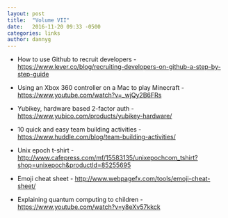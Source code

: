 ```yaml
---
layout: post
title:  "Volume VII"
date:   2016-11-20 09:33 -0500
categories: links
author: dannyg
---
```

- How to use Github to recruit developers - <https://www.lever.co/blog/recruiting-developers-on-github-a-step-by-step-guide>

- Using an Xbox 360 controller on a Mac to play Minecraft - <https://www.youtube.com/watch?v=_wjQy2B6FRs>

- Yubikey, hardware based 2-factor auth - <https://www.yubico.com/products/yubikey-hardware/>

- 10 quick and easy team building activities - <https://www.huddle.com/blog/team-building-activities/>

- Unix epoch t-shirt - <http://www.cafepress.com/mf/15583135/unixepochcom_tshirt?shop=unixepoch&productId=85255695>

- Emoji cheat sheet - <http://www.webpagefx.com/tools/emoji-cheat-sheet/>

- Explaining quantum computing to children - <https://www.youtube.com/watch?v=y8eXv57kkck>
